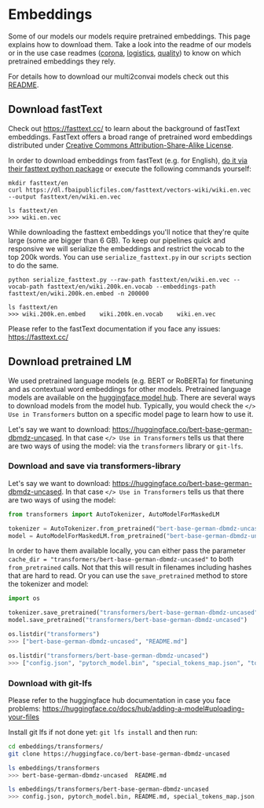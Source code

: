 # Embeddings

Some of our models our models require pretrained embeddings. This page explains how to download them. Take a look into the readme of our models or in the use case readmes ([corona](../corona/README.md), [logistics](../logistics/README.md), [quality](../quality/README.md)) to know on which pretrained embeddings they rely.

For details how to download our multi2convai models check out this [README](../README.md/#download-models).

## Download fastText

Check out https://fasttext.cc/ to learn about the background of fastText embeddings. FastText offers a broad range of pretrained word embeddings distributed under [Creative Commons Attribution-Share-Alike License](https://creativecommons.org/licenses/by-sa/3.0/).

In order to download embeddings from fastText (e.g. for English), [do it via their fasttext python package](https://fasttext.cc/docs/en/crawl-vectors.html) or execute the following commands yourself:

````terminal
mkdir fasttext/en
curl https://dl.fbaipublicfiles.com/fasttext/vectors-wiki/wiki.en.vec --output fasttext/en/wiki.en.vec

ls fasttext/en
>>> wiki.en.vec

````

While downloading the fasttext embeddings you'll notice that they're quite large (some are bigger than 6 GB). To keep our pipelines quick and responsive we will serialize the embeddings and restrict the vocab to the top 200k words. You can use `serialize_fasttext.py` in our `scripts` section to do the same.

````terminal
python serialize_fasttext.py --raw-path fasttext/en/wiki.en.vec --vocab-path fasttext/en/wiki.200k.en.vocab --embeddings-path fasttext/en/wiki.200k.en.embed -n 200000

ls fasttext/en
>>> wiki.200k.en.embed    wiki.200k.en.vocab    wiki.en.vec

````

Please refer to the fastText documentation if you face any issues: https://fasttext.cc/

## Download pretrained LM

We used pretrained language models (e.g. BERT or RoBERTa) for finetuning and as contextual word embeddings for other models. Pretrained language models are available on the [huggingface model hub](https://huggingface.co/models). There are several ways to download models from the model hub. Typically, you would check the `</> Use in Transformers` button on a specific model page to learn how to use it.

Let's say we want to download: https://huggingface.co/bert-base-german-dbmdz-uncased. In that case `</> Use in Transformers` tells us that there are two ways of using the model: via the `transformers` library or `git-lfs`.

### Download and save via transformers-library

Let's say we want to download: https://huggingface.co/bert-base-german-dbmdz-uncased. In that case `</> Use in Transformers` tells us that there are two ways of using the model:

````python
from transformers import AutoTokenizer, AutoModelForMaskedLM

tokenizer = AutoTokenizer.from_pretrained("bert-base-german-dbmdz-uncased")
model = AutoModelForMaskedLM.from_pretrained("bert-base-german-dbmdz-uncased")

````

In order to have them available locally, you can either pass the parameter `cache_dir = "transformers/bert-base-german-dbmdz-uncased"` to both `from_pretrained` calls. Not that this will result in filenames including hashes that are hard to read. Or you can use the `save_pretrained` method to store the tokenizer and model:

````python
import os

tokenizer.save_pretrained("transformers/bert-base-german-dbmdz-uncased")
model.save_pretrained("transformers/bert-base-german-dbmdz-uncased")

os.listdir("transformers")
>>> ["bert-base-german-dbmdz-uncased", "README.md"]

os.listdir("transformers/bert-base-german-dbmdz-uncased")
>>> ["config.json", "pytorch_model.bin", "special_tokens_map.json", "tokenizer_config.json", "vocab.txt"]
````

### Download with git-lfs

Please refer to the huggingface hub documentation in case you face problems: https://huggingface.co/docs/hub/adding-a-model#uploading-your-files

Install git lfs if not done yet: `git lfs install` and then run:

````bash
cd embeddings/transformers/
git clone https://huggingface.co/bert-base-german-dbmdz-uncased

ls embeddings/transformers
>>> bert-base-german-dbmdz-uncased	README.md

ls embeddings/transformers/bert-base-german-dbmdz-uncased
>>> config.json, pytorch_model.bin, README.md, special_tokens_map.json, tokenizer_config.json, vocab.txt

````
